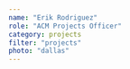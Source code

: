 ```yaml
---
name: "Erik Rodriguez"
role: "ACM Projects Officer"
category: projects
filter: "projects"
photo: "dallas"
---
```


